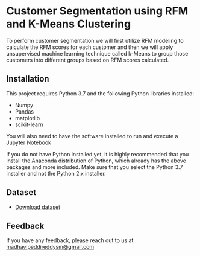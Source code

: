 
# Customer Segmentation using RFM and K-Means Clustering

To perform customer segmentation we will first utilize RFM modeling to calculate the RFM scores for each customer and then we will apply unsupervised machine learning technique called k-Means to group those customers into different groups based on RFM scores calculated.


## Installation

This project requires Python 3.7 and the following Python libraries installed:



- Numpy
- Pandas
- matplotlib
- scikit-learn

You will also need to have the software installed to run and execute a Jupyter Notebook

If you do not have Python installed yet, it is highly recommended that you install the Anaconda distribution of Python, which already has the above packages and more included. Make sure that you select the Python 3.7 installer and not the Python 2.x installer.


## Dataset
-  [Download dataset](https://drive.google.com/file/d/1rvmv9Xt9bMTM_TokQi36Wq3P4dt4-Yl_/view?usp=share_link)


    
## Feedback

If you have any feedback, please reach out to us at madhavipeddireddysm@gmail.com

